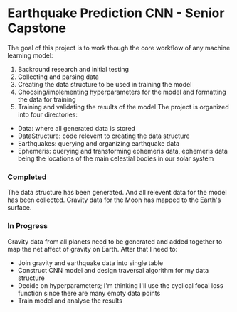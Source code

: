 # Earthquake Prediction CNN - Senior Capstone
The goal of this project is to work though the core workflow of any machine learning model:
1. Backround research and initial testing
2. Collecting and parsing data
3. Creating the data structure to be used in training the model
4. Choosing/implementing hyperparameters for the model and formatting the data for training
5. Training and validating the results of the model
The project is organized into four directories:
- Data: where all generated data is stored
- DataStructure: code relevent to creating the data structure
- Earthquakes: querying and organizing earthquake data
- Ephemeris: querying and transforming ephemeris data, ephemeris data being the locations of the main celestial bodies in our solar system
### Completed
The data structure has been generated. And all relevent data for the model has been collected. Gravity data for the Moon has mapped to the Earth's surface.
### In Progress
Gravity data from all planets need to be generated and added together to map the net affect of gravity on Earth. After that I need to:
- Join gravity and earthquake data into single table
- Construct CNN model and design traversal algorithm for my data structure
- Decide on hyperparameters; I'm thinking I'll use the cyclical focal loss function since there are many empty data points
- Train model and analyse the results
